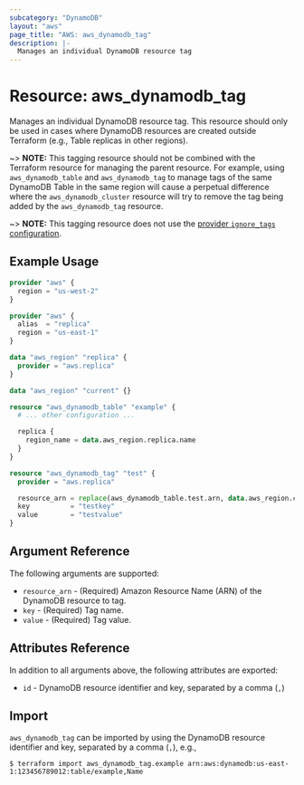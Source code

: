 ```yaml
---
subcategory: "DynamoDB"
layout: "aws"
page_title: "AWS: aws_dynamodb_tag"
description: |-
  Manages an individual DynamoDB resource tag
---
```


# Resource: aws_dynamodb_tag

Manages an individual DynamoDB resource tag. This resource should only be used in cases where DynamoDB resources are created outside Terraform (e.g., Table replicas in other regions).

~> **NOTE:** This tagging resource should not be combined with the Terraform resource for managing the parent resource. For example, using `aws_dynamodb_table` and `aws_dynamodb_tag` to manage tags of the same DynamoDB Table in the same region will cause a perpetual difference where the `aws_dynamodb_cluster` resource will try to remove the tag being added by the `aws_dynamodb_tag` resource.

~> **NOTE:** This tagging resource does not use the [provider `ignore_tags` configuration](/docs/providers/aws/index.html#ignore_tags).

## Example Usage

```terraform
provider "aws" {
  region = "us-west-2"
}

provider "aws" {
  alias  = "replica"
  region = "us-east-1"
}

data "aws_region" "replica" {
  provider = "aws.replica"
}

data "aws_region" "current" {}

resource "aws_dynamodb_table" "example" {
  # ... other configuration ...

  replica {
    region_name = data.aws_region.replica.name
  }
}

resource "aws_dynamodb_tag" "test" {
  provider = "aws.replica"

  resource_arn = replace(aws_dynamodb_table.test.arn, data.aws_region.current.name, data.aws_region.replica.name)
  key          = "testkey"
  value        = "testvalue"
}
```

## Argument Reference

The following arguments are supported:

* `resource_arn` - (Required) Amazon Resource Name (ARN) of the DynamoDB resource to tag.
* `key` - (Required) Tag name.
* `value` - (Required) Tag value.

## Attributes Reference

In addition to all arguments above, the following attributes are exported:

* `id` - DynamoDB resource identifier and key, separated by a comma (`,`)

## Import

`aws_dynamodb_tag` can be imported by using the DynamoDB resource identifier and key, separated by a comma (`,`), e.g.,

```
$ terraform import aws_dynamodb_tag.example arn:aws:dynamodb:us-east-1:123456789012:table/example,Name
```
